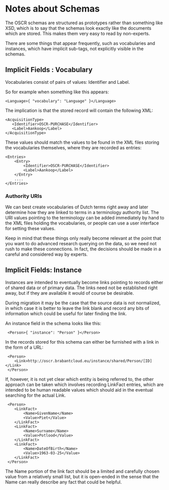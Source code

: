 
# Notes about Schemas

The OSCR schemas are structured as prototypes rather than something like
XSD, which is to say that the schemas look exactly like the documents
which are stored.  This makes them very easy to read by non-experts.

There are some things that appear frequently, such as vocabularies and
instances, which have implicit sub-tags, not explicitly visible in the
schemas.

## Implicit Fields : Vocabulary

Vocabularies consist of pairs of values: Identifier and Label.

So for example when something like this appears:

    <Language>{ "vocabulary": "Language" }</Language>

The implication is that the stored record will contain the following XML:

    <AcquisitionType>
       <Identifier>OSCR-PURCHASE</Identifier>
       <Label>Aankoop</Label>
    </AcquisitionType>

These values should match the values to be found in the XML files
storing the vocabularies themselves, where they are recorded as entries:

    <Entries>
        <Entry>
            <Identifier>OSCR-PURCHASE</Identifier>
            <Label>Aankoop</Label>
        </Entry>
        ....
    </Entries>


### Authority URIs

We can best create vocabularies of Dutch terms right away and later
determine how they are linked to terms in a terminology authority list.
The URI values pointing to the terminology can be added immediately by
hand to the XML files holding the vocabularies, or people can use
a user interface for setting these values.

Keep in mind that these things only really become relevant at the point
that you want to do advanced research querying on the data, so we need
not rush to make these connections.  In fact, the decisions should
be made in a careful and considered way by experts.

## Implicit Fields: Instance

Instances are intended to eventually become links pointing to records
either of shared data or of primary data.  The links need not be
established right away, but if they are available it would of course
be desirable.

During migration it may be the case that the source data is not normalized,
in which case it is better to leave the link blank and record any bits
of information which could be useful for later finding the link.

An instance field in the schema looks like this:

     <Person>{ "instance": "Person" }</Person>

In the records stored for this schema can either be furnished with
a link in the form of a URL:

     <Person>
        <Link>http://oscr.brabantcloud.eu/instance/shared/Person/[ID]</Link>
     </Person>

If, however, it is not yet clear which entity is being referred to, the
other approach can be taken which involves recording LinkFact entries,
which are intended to be human readable values which should aid in
the eventual searching for the actual Link.

     <Person>
        <LinkFact>
            <Name>GivenName</Name>
            <Value>Piet</Value>
        </LinkFact>
        <LinkFact>
            <Name>Surname</Name>
            <Value>Potlood</Value>
        </LinkFact>
        <LinkFact>
            <Name>DateOfBirth</Name>
            <Value>1963-03-25</Value>
        </LinkFact>
     </Person>

The Name portion of the link fact should be a limited and carefully
chosen value from a relatively small list, but it is open-ended in
the sense that the Name can really describe any fact that could
be helpful.




